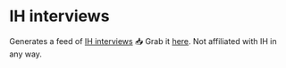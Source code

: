 # IH interviews

Generates a feed of [IH interviews](https://www.indiehackers.com/interviews/) 📥 Grab it [here](https://raw.githubusercontent.com/honzajavorek/ih-interviews/main/feed.xml). Not affiliated with IH in any way.
